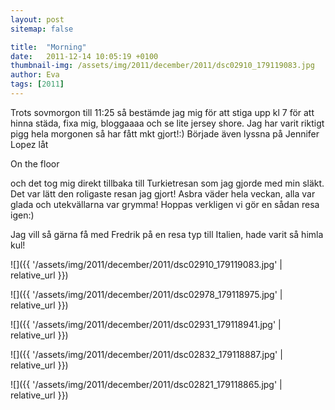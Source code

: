 ```yaml
---
layout: post
sitemap: false

title:  "Morning"
date:   2011-12-14 10:05:19 +0100
thumbnail-img: /assets/img/2011/december/2011/dsc02910_179119083.jpg
author: Eva
tags: [2011]
---
```


Trots sovmorgon till 11:25 så bestämde jag mig för att stiga upp kl 7 för att hinna städa, fixa mig, bloggaaaa och se lite jersey shore. Jag har varit riktigt pigg hela morgonen så har fått mkt gjort!:) Började även lyssna på Jennifer Lopez låt 

On the floor

 och det tog mig direkt tillbaka till Turkietresan som jag gjorde med min släkt. Det var lätt den roligaste resan jag gjort! Asbra väder hela veckan, alla var glada och utekvällarna var grymma! Hoppas verkligen vi gör en sådan resa igen:)










































Jag vill så gärna få med Fredrik på en resa typ till Italien, hade varit så himla kul!

![]({{ '/assets/img/2011/december/2011/dsc02910_179119083.jpg'  | relative_url }})

![]({{ '/assets/img/2011/december/2011/dsc02978_179118975.jpg'  | relative_url }})

![]({{ '/assets/img/2011/december/2011/dsc02931_179118941.jpg'  | relative_url }})

![]({{ '/assets/img/2011/december/2011/dsc02832_179118887.jpg'  | relative_url }})

![]({{ '/assets/img/2011/december/2011/dsc02821_179118865.jpg'  | relative_url }})

